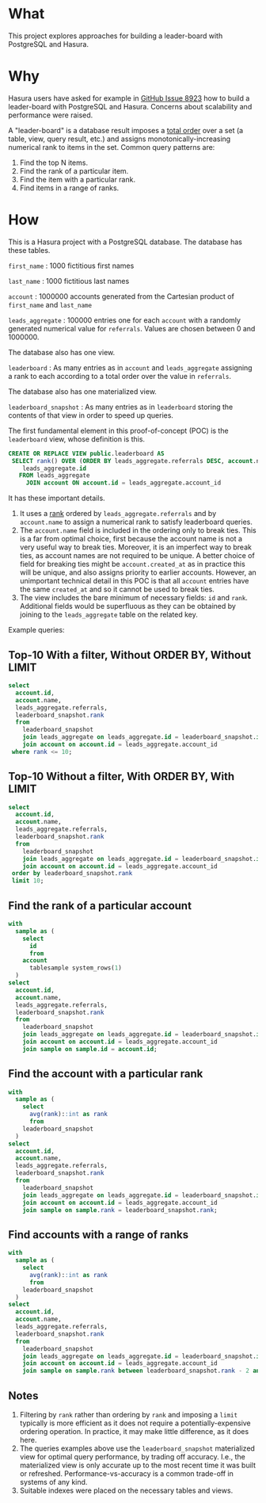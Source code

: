 # What #

This project explores approaches for building a leader-board with
PostgreSQL and Hasura.

# Why #

Hasura users have asked for example in
[GitHub Issue 8923](https://github.com/hasura/graphql-engine/discussions/8923
"GitHub Issue 8923") how to build a leader-board with PostgreSQL and
Hasura.  Concerns about scalability and performance were raised.

A "leader-board" is a database result imposes a
[total order](https://en.wikipedia.org/wiki/Total_order "total order")
over a set (a table, view, query result, etc.) and assigns
monotonically-increasing numerical rank to items in the set.  Common
query patterns are:

1. Find the top N items.
2. Find the rank of a particular item.
3. Find the item with a particular rank.
4. Find items in a range of ranks.

# How #

This is a Hasura project with a PostgreSQL database.  The database has
these tables.

`first_name`
: 1000 fictitious first names

`last_name`
: 1000 fictitious last names

`account`
: 1000000 accounts generated from the Cartesian product of `first_name`
  and `last_name`
  
`leads_aggregate`
: 100000 entries one for each `account` with a randomly generated
  numerical value for `referrals`.  Values are chosen between 0
  and 1000000. 
  
The database also has one view.

`leaderboard`
: As many entries as in `account` and `leads_aggregate` assigning a
  rank to each according to a total order over the value in
  `referrals`. 

The database also has one materialized view.
  
`leaderboard_snapshot`
: As many entries as in `leaderboard` storing the contents of that
  view in order to speed up queries.
  

The first fundamental element in this proof-of-concept (POC) is the
`leaderboard` view, whose definition is this.

```sql
CREATE OR REPLACE VIEW public.leaderboard AS
 SELECT rank() OVER (ORDER BY leads_aggregate.referrals DESC, account.name) AS rank,
    leads_aggregate.id
   FROM leads_aggregate
     JOIN account ON account.id = leads_aggregate.account_id
```

It has these important details.

1. It uses a
   [rank](https://www.postgresql.org/docs/current/functions-window.html
   "window function") ordered by `leads_aggregate.referrals` and by
   `account.name` to assign a numerical rank to satisfy leaderboard
   queries. 
2. The `account.name` field is included in the ordering only to break
   ties.  This is a far from optimal choice, first because the account
   name is not a very useful way to break ties.  Moreover, it is an
   imperfect way to break ties, as account names are not required to
   be unique.  A better choice of field for breaking ties might be
   `account.created_at` as in practice this will be unique, and also
   assigns priority to earlier accounts.  However, an unimportant
   technical detail in this POC is that all `account` entries have the
   same `created_at` and so it cannot be used to break ties.
3. The view includes the bare minimum of necessary fields: `id` and
   `rank`.  Additional fields would be superfluous as they can be
   obtained by joining to the `leads_aggregate` table on the related
   key. 
   
Example queries:

## Top-10 With a filter, Without ORDER BY, Without LIMIT ##

```sql
select
  account.id,
  account.name,
  leads_aggregate.referrals,
  leaderboard_snapshot.rank
  from
    leaderboard_snapshot
    join leads_aggregate on leads_aggregate.id = leaderboard_snapshot.id
    join account on account.id = leads_aggregate.account_id
 where rank <= 10;
```

## Top-10 Without a filter, With ORDER BY, With LIMIT ##

```sql
select
  account.id,
  account.name,
  leads_aggregate.referrals,
  leaderboard_snapshot.rank
  from
    leaderboard_snapshot
    join leads_aggregate on leads_aggregate.id = leaderboard_snapshot.id
    join account on account.id = leads_aggregate.account_id
 order by leaderboard_snapshot.rank
 limit 10;
```

## Find the rank of a particular account ##

```sql
with
  sample as (
    select
      id
      from
	account
	  tablesample system_rows(1)
  )
select
  account.id,
  account.name,
  leads_aggregate.referrals,
  leaderboard_snapshot.rank
  from
    leaderboard_snapshot
    join leads_aggregate on leads_aggregate.id = leaderboard_snapshot.id
    join account on account.id = leads_aggregate.account_id
    join sample on sample.id = account.id;
```

## Find the account with a particular rank ##

```sql
with
  sample as (
    select
      avg(rank)::int as rank
      from
	leaderboard_snapshot
  )
select
  account.id,
  account.name,
  leads_aggregate.referrals,
  leaderboard_snapshot.rank
  from
    leaderboard_snapshot
    join leads_aggregate on leads_aggregate.id = leaderboard_snapshot.id
    join account on account.id = leads_aggregate.account_id
    join sample on sample.rank = leaderboard_snapshot.rank;
```

## Find accounts with a range of ranks ##

```sql
with
  sample as (
    select
      avg(rank)::int as rank
      from
	leaderboard_snapshot
  )
select
  account.id,
  account.name,
  leads_aggregate.referrals,
  leaderboard_snapshot.rank
  from
    leaderboard_snapshot
    join leads_aggregate on leads_aggregate.id = leaderboard_snapshot.id
    join account on account.id = leads_aggregate.account_id
    join sample on sample.rank between leaderboard_snapshot.rank - 2 and leaderboard_snapshot.rank + 2;
```

## Notes ##

1. Filtering by `rank` rather than ordering by `rank` and imposing a
   `limit` typically is more efficient as it does not require a
   potentially-expensive ordering operation.  In practice, it may make
   little difference, as it does here.
2. The queries examples above use the `leaderboard_snapshot`
   materialized view for optimal query performance, by trading off
   accuracy.  I.e., the materialized view is only accurate up to the
   most recent time it was built or refreshed.
   Performance-vs-accuracy is a common trade-off in systems of any
   kind. 
3. Suitable indexes were placed on the necessary tables and views.

<!--  LocalWords:  TotalOrder leaderboard POC DESC tablesample
 -->
